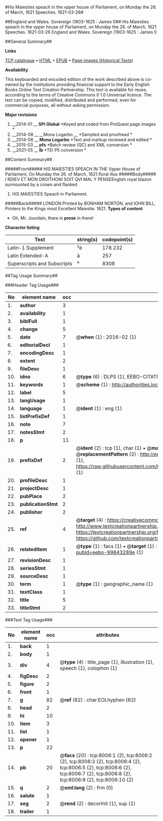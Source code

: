 #His Maiesties speach in the vpper house of Parliament, on Munday the 26. of March, 1621 Speeches. 1621-03-26#

##England and Wales. Sovereign (1603-1625 : James I)##
His Maiesties speach in the vpper house of Parliament, on Munday the 26. of March, 1621
Speeches. 1621-03-26
England and Wales. Sovereign (1603-1625 : James I)

##General Summary##

**Links**

[TCP catalogue](http://www.ota.ox.ac.uk/tcp/)  • 
[HTML](http://tei.it.ox.ac.uk/tcp/Texts-HTML/free/A04/A04282.html)  • 
[EPUB](http://tei.it.ox.ac.uk/tcp/Texts-EPUB/free/A04/A04282.epub) • 
[Page images (Historical Texts)](https://historicaltexts.jisc.ac.uk/eebo-99843289e)

**Availability**

This keyboarded and encoded edition of the work described above is co-owned by the
    institutions providing financial support to the Early English Books Online Text Creation
    Partnership. This text is available for reuse, according to the terms of  Creative Commons 0 1.0 Universal
    licence. The text can be copied, modified, distributed and performed, even for commercial
    purposes, all without asking permission.

**Major revisions**

1. __2014-01 __ __SPi Global__ *Keyed and coded from ProQuest page images *
1. __2014-08 __ __Mona Logarbo __ *Sampled and proofread *
1. __2014-08 __ __Mona Logarbo__ *Text and markup reviewed and edited *
1. __2015-03 __ __pfs__ *Batch review (QC) and XML conversion *
1. __2021-05 __ __lb__ *TEI P5 conversion *

##Content Summary##

#####Front#####
HIS MAIESTIES SPEACH IN THE Vpper House of Parliament, On Munday the 26. of March, 1621.floral illus
#####Body#####
I RDIEV ET MON DROITHONI SOIT QVI MAL Y PENSEEnglish royal blazon surmounted by a crown and flanked 
1. HIS MAIESTIES Speach in Parliament.

#####Back#####
LONDON Printed by BONHAM NORTON, and IOHN BILL, Printers to the Kings most Excellent Maiestie. 1621.
**Types of content**

  * Oh, Mr. Jourdain, there is **prose** in there!

**Character listing**


|Text|string(s)|codepoint(s)|
|---|---|---|
|Latin-1 Supplement|²è|178 232|
|Latin Extended-A|ā|257|
|Superscripts             and Subscripts|⁴|8308|

##Tag Usage Summary##

###Header Tag Usage###

|No|element name|occ|attributes|
|---|---|---|---|
|1.|__author__|3||
|2.|__availability__|1||
|3.|__biblFull__|1||
|4.|__change__|5||
|5.|__date__|7| @__when__ (1) : 2016-02 (1)|
|6.|__editorialDecl__|1||
|7.|__encodingDesc__|1||
|8.|__extent__|2||
|9.|__fileDesc__|1||
|10.|__idno__|6| @__type__ (6) : DLPS (1), EEBO-CITATION (1), VID (1), EEBO-PROQUEST (1), STC (2)|
|11.|__keywords__|1| @__scheme__ (1) : http://authorities.loc.gov/ (1)|
|12.|__label__|5||
|13.|__langUsage__|1||
|14.|__language__|1| @__ident__ (1) : eng (1)|
|15.|__listPrefixDef__|1||
|16.|__note__|7||
|17.|__notesStmt__|2||
|18.|__p__|11||
|19.|__prefixDef__|2| @__ident__ (2) : tcp (1), char (1)  •  @__matchPattern__ (2) : ([0-9\-]+):([0-9IVX]+) (1), (.+) (1)  •  @__replacementPattern__ (2) : http://eebo.chadwyck.com/downloadtiff?vid=$1&page=$2 (1), https://raw.githubusercontent.com/textcreationpartnership/Texts/master/tcpchars.xml#$1 (1)|
|20.|__profileDesc__|1||
|21.|__projectDesc__|1||
|22.|__pubPlace__|2||
|23.|__publicationStmt__|2||
|24.|__publisher__|2||
|25.|__ref__|4| @__target__ (4) : https://creativecommons.org/publicdomain/zero/1.0/ (1), http://www.textcreationpartnership.org/docs/. (1), https://textcreationpartnership.org/faq/#faq05 (1), https://github.com/textcreationpartnership (1)|
|26.|__relatedItem__|1| @__type__ (1) : facs (1)  •  @__target__ (1) : https://data.historicaltexts.jisc.ac.uk/view?pubId=eebo-99843289e (1)|
|27.|__revisionDesc__|1||
|28.|__seriesStmt__|1||
|29.|__sourceDesc__|1||
|30.|__term__|1| @__type__ (1) : geographic_name (1)|
|31.|__textClass__|1||
|32.|__title__|5||
|33.|__titleStmt__|2||


###Text Tag Usage###

|No|element name|occ|attributes|
|---|---|---|---|
|1.|__back__|1||
|2.|__body__|1||
|3.|__div__|4| @__type__ (4) : title_page (1), illustration (1), speech (1), colophon (1)|
|4.|__figDesc__|2||
|5.|__figure__|2||
|6.|__front__|1||
|7.|__g__|82| @__ref__ (82) : char:EOLhyphen (82)|
|8.|__head__|2||
|9.|__hi__|10||
|10.|__item__|3||
|11.|__list__|1||
|12.|__opener__|1||
|13.|__p__|22||
|14.|__pb__|20| @__facs__ (20) : tcp:8006:1 (2), tcp:8006:2 (2), tcp:8006:3 (2), tcp:8006:4 (2), tcp:8006:5 (2), tcp:8006:6 (2), tcp:8006:7 (2), tcp:8006:8 (2), tcp:8006:9 (2), tcp:8006:10 (2)|
|15.|__q__|2| @__xml:lang__ (2) : frm (0)|
|16.|__salute__|1||
|17.|__seg__|2| @__rend__ (2) : decorInit (1), sup (1)|
|18.|__trailer__|1||
